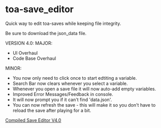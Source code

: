 # toa-save_editor
Quick way to edit toa-saves while keeping file integrity.

Be sure to download the json_data file.

VERSION 4.0:
MAJOR:
- UI Overhaul
- Code Base Overhaul

MINOR:
- You now only need to click once to start edtiting a variable.
- Search Bar now clears whenever you select a variable.
- Whenever you open a save file it will now auto-add empty variables.
- Improved Error Messages/Feedback in console.
- It will now prompt you if it can't find 'data.json'.
- You can now refresh the save - this will make it so you don't have to reload the save after playing for a bit.

<a href="http://www.mediafire.com/file/3xgvyexwitfyp0x/save_editor_v4.exe/file">Compiled Save Editor V4.0</a>
